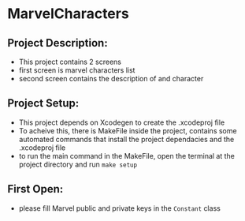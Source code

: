 # MarvelCharacters

## Project Description:
- This project contains 2 screens
- first screen is marvel characters list
- second screen contains the description of and character

## Project Setup:
- This project depends on Xcodegen to create the .xcodeproj file
- To acheive this, there is MakeFile inside the project, contains some automated commands that install the project dependacies and the .xcodeproj file
- to run the main command in the MakeFile, open the terminal at the project directory and run `make setup`

## First Open:
- please fill Marvel public and private keys in the `Constant` class

